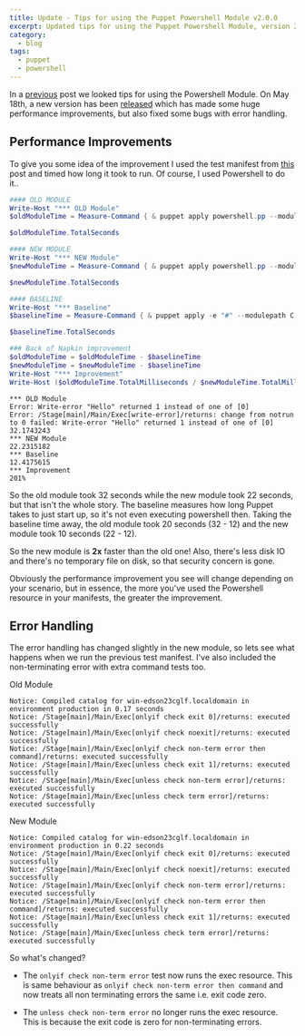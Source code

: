 ```yaml
---
title: Update - Tips for using the Puppet Powershell Module v2.0.0
excerpt: Updated tips for using the Puppet Powershell Module, version 2.0.0
category:
  - blog
tags:
  - puppet
  - powershell
---
```


In a [previous](/blog/powershell-puppet-module-exit-codes/) post we looked tips for using the Powershell Module.  On May 18th, a new version has been [released](https://forge.puppet.com/puppetlabs/powershell/2.0.0/readme) which has made some huge performance improvements, but also fixed some bugs with error handling.

## Performance Improvements

To give you some idea of the improvement I used the test manifest from [this](/blog/powershell-puppet-module-exit-codes/) post and timed how long it took to run.  Of course, I used Powershell to do it..

``` powershell
#### OLD MODULE
Write-Host "*** OLD Module"
$oldModuleTime = Measure-Command { & puppet apply powershell.pp --modulepath C:\blog\old-module }

$oldModuleTime.TotalSeconds

#### NEW MODULE
Write-Host "*** NEW Module"
$newModuleTime = Measure-Command { & puppet apply powershell.pp --modulepath C:\blog\new-module }

$newModuleTime.TotalSeconds

#### BASELINE
Write-Host "*** Baseline"
$baselineTime = Measure-Command { & puppet apply -e "#" --modulepath C:\blog\old-module }

$baselineTime.TotalSeconds

### Back of Napkin improvement
$oldModuleTime = $oldModuleTime - $baselineTime
$newModuleTime = $newModuleTime - $baselineTime
Write-Host "*** Improvement"
Write-Host ($oldModuleTime.TotalMilliseconds / $newModuleTime.TotalMilliseconds).ToString("###%")
```

```
*** OLD Module
Error: Write-error "Hello" returned 1 instead of one of [0]
Error: /Stage[main]/Main/Exec[write-error]/returns: change from notrun to 0 failed: Write-error "Hello" returned 1 instead of one of [0]
32.1743243
*** NEW Module
22.2315182
*** Baseline
12.4175615
*** Improvement
201%
```

So the old module took 32 seconds while the new module took 22 seconds, but that isn't the whole story.  The baseline measures how long Puppet takes to just start up, so it's not even executing powershell then.  Taking the baseline time away, the old module took 20 seconds (32 - 12) and the new module took 10 seconds (22 - 12).

So the new module is **2x** faster than the old one!  Also, there's less disk IO and there's no temporary file on disk, so that security concern is gone.

Obviously the performance improvement you see will change depending on your scenario, but in essence, the more you've used the Powershell resource in your manifests, the greater the improvement.


## Error Handling

The error handling has changed slightly in the new module, so lets see what happens when we run the previous test manifest.  I've also included the non-terminating error with extra command tests too.

Old Module

```
Notice: Compiled catalog for win-edson23cglf.localdomain in environment production in 0.17 seconds
Notice: /Stage[main]/Main/Exec[onlyif check exit 0]/returns: executed successfully
Notice: /Stage[main]/Main/Exec[onlyif check noexit]/returns: executed successfully
Notice: /Stage[main]/Main/Exec[onlyif check non-term error then command]/returns: executed successfully
Notice: /Stage[main]/Main/Exec[unless check exit 1]/returns: executed successfully
Notice: /Stage[main]/Main/Exec[unless check non-term error]/returns: executed successfully
Notice: /Stage[main]/Main/Exec[unless check term error]/returns: executed successfully
```

New Module

```
Notice: Compiled catalog for win-edson23cglf.localdomain in environment production in 0.22 seconds
Notice: /Stage[main]/Main/Exec[onlyif check exit 0]/returns: executed successfully
Notice: /Stage[main]/Main/Exec[onlyif check noexit]/returns: executed successfully
Notice: /Stage[main]/Main/Exec[onlyif check non-term error]/returns: executed successfully
Notice: /Stage[main]/Main/Exec[onlyif check non-term error then command]/returns: executed successfully
Notice: /Stage[main]/Main/Exec[unless check exit 1]/returns: executed successfully
Notice: /Stage[main]/Main/Exec[unless check term error]/returns: executed successfully
```

So what's changed?

* The `onlyif check non-term error` test now runs the exec resource.  This is same behaviour as `onlyif check non-term error then command` and now treats all non terminating errors the same i.e. exit code zero.

* The `unless check non-term error` no longer runs the exec resource.  This is because the exit code is zero for non-terminating errors.
